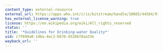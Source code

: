 ```yaml
---
content_type: external-resource
external_url: https://apps.who.int/iris/bitstream/handle/10665/44584/9789241548151_eng.pdf;jsessionid=A175A3E8046C43B02B202A1A571E15E7?sequence=1
has_external_license_warning: true
license: https://en.wikipedia.org/wiki/All_rights_reserved
status: ''
title: '*Guidelines for Drinking-water Quality*'
uid: c7f699a0-1d6a-4ec3-b676-d328bf8aa33e
wayback_url: ''
---
```

